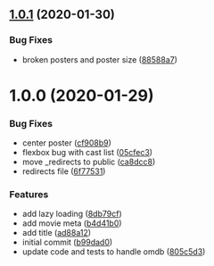 ## [1.0.1](https://github.com/believer/omdb-app/compare/v1.0.0...v1.0.1) (2020-01-30)


### Bug Fixes

* broken posters and poster size ([88588a7](https://github.com/believer/omdb-app/commit/88588a7d69774a13a9a97a08952bde135710c665))

# 1.0.0 (2020-01-29)


### Bug Fixes

* center poster ([cf908b9](https://github.com/believer/omdb-app/commit/cf908b9da516e0962a5325b4fd42cb8ebd1313c0))
* flexbox bug with cast list ([05cfec3](https://github.com/believer/omdb-app/commit/05cfec3986e41cc564f56ee68c1d691e28e1b3e5))
* move _redirects to public ([ca8dcc8](https://github.com/believer/omdb-app/commit/ca8dcc8b9f85a094a888d51b3570a776a2bd889b))
* redirects file ([6f77531](https://github.com/believer/omdb-app/commit/6f7753165efe8a66efea3723b9e1a02856a935a8))


### Features

* add lazy loading ([8db79cf](https://github.com/believer/omdb-app/commit/8db79cf89d4c9c4391d159db285f13e79db47e40))
* add movie meta ([b4d41b0](https://github.com/believer/omdb-app/commit/b4d41b0f2059b46e2915e5c4719942aa4c02b040))
* add title ([ad88a12](https://github.com/believer/omdb-app/commit/ad88a12da4d98ad659f587e7ea8d30f7553c2c4d))
* initial commit ([b99dad0](https://github.com/believer/omdb-app/commit/b99dad0633c9d1693316c63ee735b8fd9b4aa31c))
* update code and tests to handle omdb ([805c5d3](https://github.com/believer/omdb-app/commit/805c5d354cc03071e9c814f51142c7fcb02b7e1a))
